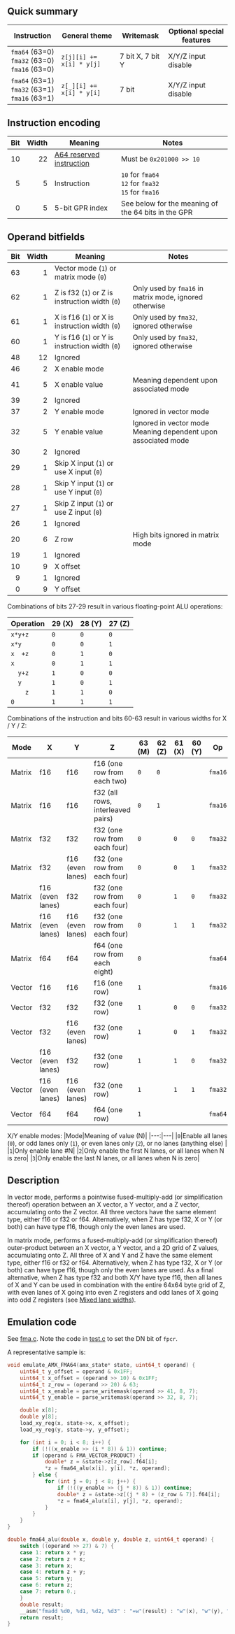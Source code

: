 ## Quick summary

|Instruction|General theme|Writemask|Optional special features|
|---|---|---|---|
|`fma64`&nbsp;(63=0)<br/>`fma32`&nbsp;(63=0)<br/>`fma16`&nbsp;(63=0)|`z[j][i] += x[i] * y[j]`|7 bit X, 7 bit Y|X/Y/Z input disable|
|`fma64`&nbsp;(63=1)<br/>`fma32`&nbsp;(63=1)<br/>`fma16`&nbsp;(63=1)|`z[_][i] += x[i] * y[i]`|7 bit|X/Y/Z input disable|

## Instruction encoding

|Bit|Width|Meaning|Notes|
|---:|---:|---|---|
|10|22|[A64 reserved instruction](aarch64.md)|Must be `0x201000 >> 10`|
|5|5|Instruction|`10` for `fma64`<br/>`12` for `fma32`<br/>`15` for `fma16`|
|0|5|5-bit GPR index|See below for the meaning of the 64 bits in the GPR|

## Operand bitfields

|Bit|Width|Meaning|Notes|
|---:|---:|---|---|
|63|1|Vector mode (`1`) or matrix mode (`0`)|
|62|1|Z is f32 (`1`) or Z is instruction width (`0`)|Only used by `fma16` in matrix mode, ignored otherwise|
|61|1|X is f16 (`1`) or X is instruction width (`0`)|Only used by `fma32`, ignored otherwise|
|60|1|Y is f16 (`1`) or Y is instruction width (`0`)|Only used by `fma32`, ignored otherwise|
|48|12|Ignored|
|46|2|X enable mode||
|41|5|X enable value|Meaning dependent upon associated mode|
|39|2|Ignored|
|37|2|Y enable mode|Ignored in vector mode|
|32|5|Y enable value|Ignored in vector mode<br/>Meaning dependent upon associated mode|
|30|2|Ignored|
|29|1|Skip X input (`1`) or use X input (`0`)|
|28|1|Skip Y input (`1`) or use Y input (`0`)|
|27|1|Skip Z input (`1`) or use Z input (`0`)|
|26|1|Ignored|
|20|6|Z row|High bits ignored in matrix mode|
|19|1|Ignored|
|10|9|X offset|
|9|1|Ignored|
|0|9|Y offset|

Combinations of bits 27-29 result in various floating-point ALU operations:

|Operation|29 (X)|28 (Y)|27 (Z)|
|---|---|---|---|
|`x*y+z`|`0`|`0`|`0`|
|<code>x*y&nbsp;&nbsp;</code>|`0`|`0`|`1`|
|<code>x&nbsp;&nbsp;+z</code>|`0`|`1`|`0`|
|<code>x&nbsp;&nbsp;&nbsp;&nbsp;</code>|`0`|`1`|`1`|
|<code>&nbsp;&nbsp;y+z</code>|`1`|`0`|`0`|
|<code>&nbsp;&nbsp;y&nbsp;&nbsp;</code>|`1`|`0`|`1`|
|<code>&nbsp;&nbsp;&nbsp;&nbsp;z</code>|`1`|`1`|`0`|
|`0`|`1`|`1`|`1`|

Combinations of the instruction and bits 60-63 result in various widths for X / Y / Z:

|Mode|X|Y|Z|63 (M)|62 (Z)|61 (X)|60 (Y)|Op|
|---|---|---|---|---|---|---|---|---|
|Matrix|f16|f16|f16 (one row from each two)|`0`|`0`|||`fma16`|
|Matrix|f16|f16|f32 (all rows, interleaved pairs)|`0`|`1`|||`fma16`|
|Matrix|f32|f32|f32 (one row from each four)|`0`||`0`|`0`|`fma32`|
|Matrix|f32|f16 (even lanes)|f32 (one row from each four)|`0`||`0`|`1`|`fma32`|
|Matrix|f16 (even lanes)|f32|f32 (one row from each four)|`0`||`1`|`0`|`fma32`|
|Matrix|f16 (even lanes)|f16 (even lanes)|f32 (one row from each four)|`0`||`1`|`1`|`fma32`|
|Matrix|f64|f64|f64 (one row from each eight)|`0`||||`fma64`|
|Vector|f16|f16|f16 (one row)|`1`||||`fma16`|
|Vector|f32|f32|f32 (one row)|`1`||`0`|`0`|`fma32`|
|Vector|f32|f16 (even lanes)|f32 (one row)|`1`||`0`|`1`|`fma32`|
|Vector|f16 (even lanes)|f32|f32 (one row)|`1`||`1`|`0`|`fma32`|
|Vector|f16 (even lanes)|f16 (even lanes)|f32 (one row)|`1`||`1`|`1`|`fma32`|
|Vector|f64|f64|f64 (one row)|`1`||||`fma64`|

X/Y enable modes:
|Mode|Meaning of value (N)|
|---:|---|
|`0`|Enable all lanes (`0`), or odd lanes only (`1`), or even lanes only (`2`), or no lanes (anything else) |
|`1`|Only enable lane #N|
|`2`|Only enable the first N lanes, or all lanes when N is zero|
|`3`|Only enable the last N lanes, or all lanes when N is zero|

## Description

In vector mode, performs a pointwise fused-multiply-add (or simplification thereof) operation between an X vector, a Y vector, and a Z vector, accumulating onto the Z vector. All three vectors have the same element type, either f16 or f32 or f64. Alternatively, when Z has type f32, X or Y (or both) can have type f16, though only the even lanes are used.

In matrix mode, performs a fused-multiply-add (or simplification thereof) outer-product between an X vector, a Y vector, and a 2D grid of Z values, accumulating onto Z. All three of X and Y and Z have the same element type, either f16 or f32 or f64. Alternatively, when Z has type f32, X or Y (or both) can have type f16, though only the even lanes are used. As a final alternative, when Z has type f32 and both X/Y have type f16, then all lanes of X and Y can be used in combination with the entire 64x64 byte grid of Z, with even lanes of X going into even Z registers and odd lanes of X going into odd Z registers (see [Mixed lane widths](RegisterFile.md#mixed-lane-widths)).

## Emulation code

See [fma.c](fma.c). Note the code in [test.c](test.c) to set the DN bit of `fpcr`.

A representative sample is:
```c
void emulate_AMX_FMA64(amx_state* state, uint64_t operand) {
    uint64_t y_offset = operand & 0x1FF;
    uint64_t x_offset = (operand >> 10) & 0x1FF;
    uint64_t z_row = (operand >> 20) & 63;
    uint64_t x_enable = parse_writemask(operand >> 41, 8, 7);
    uint64_t y_enable = parse_writemask(operand >> 32, 8, 7);

    double x[8];
    double y[8];
    load_xy_reg(x, state->x, x_offset);
    load_xy_reg(y, state->y, y_offset);

    for (int i = 0; i < 8; i++) {
        if (!((x_enable >> (i * 8)) & 1)) continue;
        if (operand & FMA_VECTOR_PRODUCT) {
            double* z = &state->z[z_row].f64[i];
            *z = fma64_alu(x[i], y[i], *z, operand);
        } else {
            for (int j = 0; j < 8; j++) {
                if (!((y_enable >> (j * 8)) & 1)) continue;
                double* z = &state->z[(j * 8) + (z_row & 7)].f64[i];
                *z = fma64_alu(x[i], y[j], *z, operand);
            }
        }
    }
}

double fma64_alu(double x, double y, double z, uint64_t operand) {
    switch ((operand >> 27) & 7) {
    case 1: return x * y;
    case 2: return z + x;
    case 3: return x;
    case 4: return z + y;
    case 5: return y;
    case 6: return z;
    case 7: return 0.;
    }
    double result;
    __asm("fmadd %d0, %d1, %d2, %d3" : "=w"(result) : "w"(x), "w"(y), "w"(z));
    return result;
}
```
